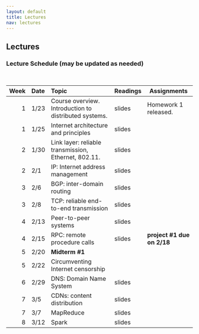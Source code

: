```yaml
---
layout: default
title: Lectures
nav: lectures
---
```


## Lectures

<h3 id="toc_2">Lecture Schedule (may be updated as needed)</h3>
<br>
<table>
<thead>
<tr>
<th align="right">Week</th>
<th align="left">Date</th>
<th align="left">Topic</th>
<th>Readings</th>
<th>Assignments</th>
</tr>
</thead>
<tbody>

<tr>
<td align="right">1</td>
<td align="left">1/23</td>
<td align="left">Course overview.  Introduction to distributed systems.</td>
<td>slides</td>
<td>Homework 1 released.</td>
</tr>

<tr>
<td align="right">1</td>
<td align="left">1/25</td>
<td align="left">Internet architecture and principles</td>
<td>slides</td>
<td></td>
</tr>

<tr>
<td align="right">2</td>
<td align="left">1/30</td>
<td align="left">Link layer: reliable transmission, Ethernet, 802.11.</td>
<td>slides</td>
<td></td>
</tr>

<tr>
<td align="right">2</td>
<td align="left">2/1</td>
<td align="left">IP: Internet address management</td>
<td>slides</td>
<td></td>
</tr>

<tr>
<td align="right">3</td>
<td align="left">2/6</td>
<td align="left">BGP: inter-domain routing</td>
<td>slides</td>
<td></td>
</tr>

<tr>
<td align="right">3</td>
<td align="left">2/8</td>
<td align="left">TCP: reliable end-to-end transmission</td>
<td>slides</td>
<td></td>
</tr>

<tr>
<td align="right">4</td>
<td align="left">2/13</td>
<td align="left">Peer-to-peer systems</td>
<td>slides</td>
<td></td>
</tr>

<tr>
<td align="right">4</td>
<td align="left">2/15</td>
<td align="left">RPC: remote procedure calls</td>
<td>slides</td>
<td><b>project #1 due on 2/18</b></td>
</tr>

<tr>
<td align="right">5</td>
<td align="left">2/20</td>
<td align="left"><b>Midterm #1</b></td>
<td></td>
<td></td>
</tr>

<tr>
<td align="right">5</td>
<td align="left">2/22</td>
<td align="left">Circumventing Internet censorship</td>
<td></td>
<td></td>
</tr>

<tr>
<td align="right">6</td>
<td align="left">2/29</td>
<td align="left">DNS: Domain Name System</td>
<td>slides</td>
<td></td>
</tr>

<tr>
<td align="right">7</td>
<td align="left">3/5</td>
<td align="left">CDNs: content distribution</td>
<td>slides</td>
<td></td>
</tr>

<tr>
<td align="right">7</td>
<td align="left">3/7</td>
<td align="left">MapReduce</td>
<td>slides</td>
<td></td>
</tr>

<tr>
<td align="right">8</td>
<td align="left">3/12</td>
<td align="left">Spark</td>
<td>slides</td>
<td></td>
</tr>

</tbody>
</table>


<!-- ---
layout: default
title: Lectures
nav: lectures
---

## Lectures

<h3 id="toc_2">Lecture Schedule (may be updated as needed)</h3>
<br>
<table>
<thead>
<tr>
<th align="right">Week</th>
<th align="left">Date</th>
<th align="left">Topic</th>
<th>Readings</th>
<th>Assignments</th>
</tr>
</thead>
<tbody>

<tr>
<td align="right">1</td>
<td align="left">1/23</td>
<td align="left">Course overview.  Introduction to distributed systems.</td>
<td><a href="{{ site.url }}/lectures/intro.pdf">slides</a></td>
<td>Homework 1 released.</td>
</tr>

<tr>
<td align="right">1</td>
<td align="left">1/25</td>
<td align="left">Internet architecture and principles</td>
<td><a href="{{ site.url }}/lectures/internet-arch.pdf">slides</a></td>
<td></td>
</tr>

<tr>
<td align="right">2</td>
<td align="left">1/30</td>
<td align="left">Link layer: reliable transmission, Ethernet, 802.11.</td>
<td><a href="{{ site.url }}/lectures/linklayer.pdf">slides</a></td>
<td></td>
</tr>

<tr>
<td align="right">2</td>
<td align="left">2/1</td>
<td align="left">IP</td>
<td><a href="{{ site.url }}/lectures/ip.pdf">slides</a></td>
<td></td>
</tr>

<tr>
<td align="right">3</td>
<td align="left">2/6</td>
<td align="left">TCP</td>
<td><a href="{{ site.url }}/lectures/tcp.pdf">slides</a></td>
<td></td>
</tr>

<tr>
<td align="right">3</td>
<td align="left">2/8</td>
<td align="left">BGP</td>
<td><a href="{{ site.url }}/lectures/bgp.pdf">slides</a></td>
<td></td>
</tr>

<tr>
<td align="right">4</td>
<td align="left">2/13</td>
<td align="left">RPC</td>
<td><a href="{{ site.url }}/lectures/rpc.pdf">slides</a></td>
<td></td>
</tr>

<tr>
<td align="right">4</td>
<td align="left">2/15</td>
<td align="left">P2P systems</td>
<td><a href="{{ site.url }}/lectures/p2p.pdf">slides</a></td>
<td><b>project #1 due on 2/18</b></td>
</tr>

<tr>
<td align="right">5</td>
<td align="left">2/20</td>
<td align="left"><b>Midterm #1</b></td>
<td></td>
<td></td>
</tr>

<tr>
<td align="right">5</td>
<td align="left">2/22</td>
<td align="left">Time in distributed systems</td>
<td><a href="{{ site.url }}/lectures/ds-basics.pdf">slides</a></td>
<td></td>
</tr>

<tr>
<td align="right">6</td>
<td align="left">2/29</td>
<td align="left">DNS</td>
<td><a href="{{ site.url }}/lectures/dns.pdf">slides</a></td>
<td></td>
</tr>

<tr>
<td align="right">7</td>
<td align="left">3/5</td>
<td align="left">CDNs</td>
<td><a href="{{ site.url }}/lectures/cdn.pdf">slides</a></td>
<td></td>
</tr>

<tr>
<td align="right">7</td>
<td align="left">3/7</td>
<td align="left">MapReduce</td>
<td><a href="{{ site.url }}/lectures/mapreduce.pdf">slides</a></td>
<td></td>
</tr>

<tr>
<td align="right">8</td>
<td align="left">3/12</td>
<td align="left">Spark</td>
<td><a href="{{ site.url }}/lectures/spark.pdf">slides</a></td>
<td></td>
</tr>

<tr>
<td align="right">8</td>
<td align="left">3/14</td>
<td align="left">State machine replication</td>
<td><a href="{{ site.url }}/lectures/smr.pdf">slides</a></td>
<td></td>
</tr>

<tr>
<td align="right">9</td>
<td align="left">3/19</td>
<td align="left">Intro to consensus</td>
<td><a href="{{ site.url }}/lectures/primary-backup.pdf">slides #1</a>, <a href="{{ site.url }}/lectures/sync-consensus.pdf">slides #2</a></td>
<td><b>project #2 due</b></td>
</tr>

<tr>
<td align="right">9</td>
<td align="left">3/21</td>
<td align="left">Paxos (optional)</td>
<td>no slides</td>
<td></td>
</tr>

<tr>
<td align="right">10</td>
<td align="left">3/26</td>
<td align="left">Anonymity networks</td>
<td><a href="{{ site.url }}/lectures/anonnetworks.pdf">slides</a></td>
<td></td>
</tr>

<tr>
<td align="right">10</td>
<td align="left">3/28</td>
<td align="left">Federated learning</td>
<td><a href="{{ site.url }}/lectures/fedlearn.pdf">slides</a></td>
<td></td>
</tr>

<tr>
<td align="right">12</td>
<td align="left">4/9</td>
<td align="left">Dynamo</td>
<td><a href="{{ site.url }}/lectures/dynamo.pdf">slides</a></td>
<td></td>
</tr>

<tr>
<td align="right">12</td>
<td align="left">4/11</td>
<td align="left">GFS</td>
<td><a href="{{ site.url }}/lectures/gfs.pdf">slides</a></td>
<td></td>
</tr>

<tr>
<td align="right">13</td>
<td align="left">4/16</td>
<td align="left">Raft</td>
<td><a href="{{ site.url }}/lectures/raft.pdf">slides</a></td>
<td><b>project #3 due</b></td>
</tr>

<tr>
<td align="right">13</td>
<td align="left">4/18</td>
<td align="left">Chubby and Bigtable</td>
<td><a href="{{ site.url }}/lectures/bigtable.pdf">slides</a></td>
<td></td>
</tr>

<tr>
<td align="right">14</td>
<td align="left">4/23</td>
<td align="left">Distributed commit</td>
<td><a href="{{ site.url }}/lectures/distcommit.pdf">slides</a></td>
<td></td>
</tr>

<tr>
<td align="right">14</td>
<td align="left">4/25</td>
<td align="left">Spanner</td>
<td><a href="{{ site.url }}/lectures/spanner.pdf">slides</a></td>
<td></td>
</tr>

<tr>
<td align="right">15</td>
<td align="left">4/30</td>
<td align="left">Zanzibar</td>
<td>no slides</td>
<td></td>
</tr>

<tr>
<td align="right">15</td>
<td align="left">5/2</td>
<td align="left">Zookeeper -> Delos</td>
<td><a href="{{ site.url }}/lectures/zookeeper.pdf">slides</a></td>
<td></td>
</tr>

<tr>
<td align="right">16</td>
<td align="left">5/7</td>
<td align="left">Ray</td>
<td><a>slides</a></td>
<td><b>project 4 due</b></td>
</tr>

<tr>
<td align="right">17</td>
<td align="left">5/14</td>
<td align="left">Final</td>
<td></td>
<td></td>
</tr>

</tbody>
</table> -->
